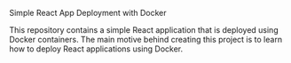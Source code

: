 Simple React App Deployment with Docker


This repository contains a simple React application that is deployed using Docker containers. The main motive behind creating this project is to learn how to deploy React applications using Docker.
